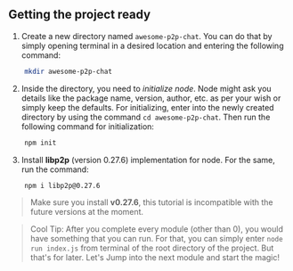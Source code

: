 ## Getting the project ready

1. Create a new directory named `awesome-p2p-chat`. You can do that by simply opening terminal in a desired location and entering the following command: 
```bash
    mkdir awesome-p2p-chat
```
2. Inside the directory, you need to _initialize node_. Node might ask you details like the package name, version, author, etc. as per your wish or simply keep the defaults. For initializing, enter into the newly created directory by using the command `cd awesome-p2p-chat`. Then run the following command for initialization:

```bash
    npm init
```

3. Install **libp2p** (version 0.27.6) implementation for node. For the same, run the command:
```bash
    npm i libp2p@0.27.6
```

> Make sure you install **v0.27.6**, this tutorial is incompatible with the future versions at the moment.


> Cool Tip: After you complete every module (other than 0), you would have something that you can run. For that, you can simply enter `node run index.js` from terminal of the root directory of the project. But that's for later. Let's Jump into the next module and start the magic!
